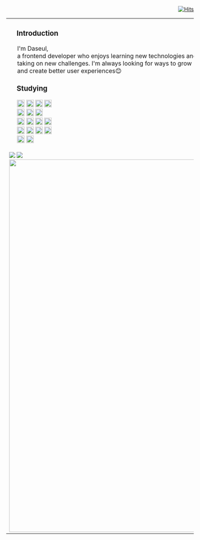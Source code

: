 <!--
**7581058/7581058** is a ✨ _special_ ✨ repository because its `README.md` (this file) appears on your GitHub profile.

Here are some ideas to get you started:

- 🔭 I’m currently working on ...
- 🌱 I’m currently learning ...
- 👯 I’m looking to collaborate on ...
- 🤔 I’m looking for help with ...
- 💬 Ask me about ...
- 📫 How to reach me: ...
- 😄 Pronouns: ...
- ⚡ Fun fact: ...
-->

<div align="right">
  
[![Hits](https://hits.seeyoufarm.com/api/count/incr/badge.svg?url=https%3A%2F%2Fgithub.com%2F7581058%2Fhit-counter&count_bg=%23A9BACC&title_bg=%23A9BACC&icon=github.svg&icon_color=%23FFFFFF&title=hits&edge_flat=true)](https://hits.seeyoufarm.com)

</div> 

<table>
  <tr>
    <td align="left">
      
  <h3>&nbsp;&nbsp;&nbsp;&nbsp;Introduction</h3>
     &nbsp;&nbsp;&nbsp;&nbsp;&nbsp;I'm Daseul, </br> 
     &nbsp;&nbsp;&nbsp;&nbsp;&nbsp;a frontend developer who enjoys learning new technologies and</br> 
     &nbsp;&nbsp;&nbsp;&nbsp;&nbsp;taking on new challenges. I'm always looking for ways to grow</br>
     &nbsp;&nbsp;&nbsp;&nbsp;&nbsp;and create better user experiences😊     

</br>

  <h3>&nbsp;&nbsp;&nbsp;&nbsp;Studying</h3>
  <div>
   &nbsp;&nbsp;&nbsp;&nbsp;&nbsp;<img src="https://img.shields.io/badge/javascript-%23A9BACC.svg?style=for-the-badge&logo=javascript&logoColor=%230d1117" height="20">
      <img src="https://img.shields.io/badge/typescript-%23A9BACC.svg?style=for-the-badge&logo=typescript&logoColor=%230d1117" height="20">
      <img src="https://img.shields.io/badge/react-%23A9BACC.svg?style=for-the-badge&logo=react&logoColor=%230d1117" height="20">
      <img src="https://img.shields.io/badge/React%20Native-%23A9BACC?style=for-the-badge&logo=react&logoColor=%230d1117" height="20"></br>
      &nbsp;&nbsp;&nbsp;&nbsp;&nbsp;<img src="https://img.shields.io/badge/Next-%23A9BACC.svg?style=for-the-badge&logo=next.js&logoColor=%230d1117" height="20">
      <img src="https://img.shields.io/badge/node.js-%23A9BACC.svg?style=for-the-badge&logo=node.js&logoColor=%230d1117" height="20">
      <img src="https://img.shields.io/badge/threejs-%23A9BACC.svg?style=for-the-badge&logo=three.js&logoColor=%230d1117" height="20"></br>
      &nbsp;&nbsp;&nbsp;&nbsp;&nbsp;<img src="https://img.shields.io/badge/Recoil-%23A9BACC.svg?style=for-the-badge&logo=recoil&logoColor=%230d1117" height="20">
      <img src="https://img.shields.io/badge/Zustand-%23A9BACC.svg?style=for-the-badge&logo=zustand&logoColor=%230d1117" height="20">
      <img src="https://img.shields.io/badge/Jotai-%23A9BACC.svg?style=for-the-badge&logo=jotai&logoColor=%230d1117" height="20">
      <img src="https://img.shields.io/badge/TanStack%20Query-%23A9BACC.svg?style=for-the-badge&logo=react-query&logoColor=%230d1117" height="20"></br>
      &nbsp;&nbsp;&nbsp;&nbsp;&nbsp;<img src="https://img.shields.io/badge/Emotion-%23A9BACC.svg?style=for-the-badge&logo=emotion&logoColor=%230d1117" height="20">
      <img src="https://img.shields.io/badge/styled--components-%23A9BACC.svg?style=for-the-badge&logo=styled-components&logoColor=%230d1117" height="20">
      <img src="https://img.shields.io/badge/tailwindcss-%23A9BACC.svg?style=for-the-badge&logo=tailwind-css&logoColor=%230d1117" height="20">
      <img src="https://img.shields.io/badge/shadcn/ui-%23A9BACC.svg?style=for-the-badge&logo=shadcn&logoColor=%230d1117" height="20"></br>
       &nbsp;&nbsp;&nbsp;&nbsp;&nbsp;<img src="https://img.shields.io/badge/Vite-%23A9BACC.svg?style=for-the-badge&logo=vite&logoColor=%230d1117" height="20">
      <img src="https://img.shields.io/badge/Vitest-%23A9BACC.svg?style=for-the-badge&logo=vitest&logoColor=%230d1117" height="20">
</div>

</br>

  <img src="https://github-readme-stats.vercel.app/api?username=7581058&count_private=true&show_icons=true&rank_icon=github&border_color=A9BACC&title_color=F0F6FC&bg_color=0D1117&icon_color=FFFFFF&border_radius=0&text_color=F0F6FC&hide=stars,contribs&show=prs_merged,prs_merged_percentage&hide_border=true"/>
  
 <img src="https://github-readme-stats.vercel.app/api/top-langs/?username=7581058&layout=compact&border_color=A9BACC&title_color=F0F6FC&bg_color=0D1117&icon_color=FFFFFF&border_radius=0&text_color=F0F6FC&hide_border=true" />
&nbsp;
 
 <a href="https://www.gitanimals.org/en_US?utm_medium=image&utm_source=7581058&utm_content=line">
    <img
      src="https://render.gitanimals.org/lines/7581058?pet-id=658415771568423051"
      width="1000"
    />
  </a>
    </td>
    <td align="center">
       <h3 align="left">Team Projects</h3>
<img src="https://github-readme-stats.vercel.app/api/pin/?username=7581058&repo=Jober-Renewal-Client&border_color=A9BACC&title_color=A9BACC&bg_color=90,0D1117,A9BACC&icon_color=FFFFFF&border_radius=0&text_color=FFFFFF&hide_border=true" />
&nbsp;
<img src="https://github-readme-stats.vercel.app/api/pin/?username=7581058&repo=DoctorCal-Client&border_color=A9BACC&title_color=A9BACC&bg_color=90,0D1117,A9BACC&icon_color=FFFFFF&border_radius=0&text_color=FFFFFF&hide_border=true" />
&nbsp;
<img src="https://github-readme-stats.vercel.app/api/pin/?username=7581058&repo=SaveWallet-Client&border_color=A9BACC&title_color=A9BACC&bg_color=90,0D1117,A9BACC&icon_color=FFFFFF&border_radius=0&text_color=FFFFFF&hide_border=true" />
      &nbsp;
      <img src="https://github-readme-stats.vercel.app/api/pin/?username=7581058&repo=BeautyInside-Client&border_color=A9BACC&title_color=A9BACC&bg_color=90,0D1117,A9BACC&icon_color=FFFFFF&border_radius=0&text_color=FFFFFF&hide_border=true" />
&nbsp;
             <h3 align="left">Personal Projects</h3>
<img src="https://github-readme-stats.vercel.app/api/pin/?username=7581058&repo=7581058&border_color=A9BACC&title_color=A9BACC&bg_color=90,0D1117,A9BACC&icon_color=FFFFFF&border_radius=0&text_color=FFFFFF&hide_border=true" />
      &nbsp;
<img src="https://github-readme-stats.vercel.app/api/pin/?username=7581058&repo=7581058&border_color=A9BACC&title_color=A9BACC&bg_color=90,0D1117,A9BACC&icon_color=FFFFFF&border_radius=0&text_color=FFFFFF&hide_border=true" />        




  </td>
  </tr>
</table>






